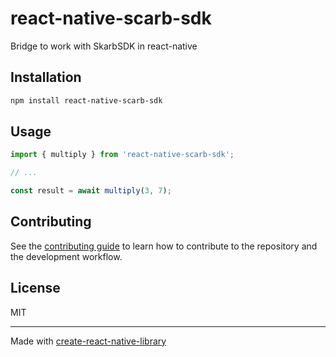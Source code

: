 # react-native-scarb-sdk

Bridge to work with SkarbSDK in react-native

## Installation

```sh
npm install react-native-scarb-sdk
```

## Usage


```js
import { multiply } from 'react-native-scarb-sdk';

// ...

const result = await multiply(3, 7);
```


## Contributing

See the [contributing guide](CONTRIBUTING.md) to learn how to contribute to the repository and the development workflow.

## License

MIT

---

Made with [create-react-native-library](https://github.com/callstack/react-native-builder-bob)
